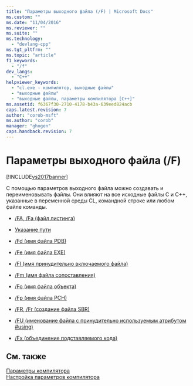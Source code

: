 ```yaml
---
title: "Параметры выходного файла (/F) | Microsoft Docs"
ms.custom: ""
ms.date: "11/04/2016"
ms.reviewer: ""
ms.suite: ""
ms.technology: 
  - "devlang-cpp"
ms.tgt_pltfrm: ""
ms.topic: "article"
f1_keywords: 
  - "/f"
dev_langs: 
  - "C++"
helpviewer_keywords: 
  - "cl.exe - компилятор, выходные файлы"
  - "выходные файлы"
  - "выходные файлы, параметры компилятора [C++]"
ms.assetid: f6367f30-2710-4178-b43a-639eed824acb
caps.latest.revision: 7
author: "corob-msft"
ms.author: "corob"
manager: "ghogen"
caps.handback.revision: 7
---
```

# Параметры выходного файла (/F)
[!INCLUDE[vs2017banner](../../assembler/inline/includes/vs2017banner.md)]

С помощью параметров выходного файла можно создавать и переименовывать файлы.  Они влияют на все исходные файлы C и C\+\+, указанные в переменной среды CL, командной строке или любом файле команды.  
  
-   [\/FA, \/Fa \(файл листинга\)](../../build/reference/fa-fa-listing-file.md)  
  
-   [Указание пути](../Topic/Specifying%20the%20Pathname.md)  
  
-   [\/Fd \(имя файла PDB\)](../../build/reference/fd-program-database-file-name.md)  
  
-   [\/Fe \(имя файла EXE\)](../../build/reference/fe-name-exe-file.md)  
  
-   [\/FI \(имя принудительно включаемого файла\)](../Topic/-FI%20\(Name%20Forced%20Include%20File\).md)  
  
-   [\/Fm \(имя файла сопоставления\)](../Topic/-Fm%20\(Name%20Mapfile\).md)  
  
-   [\/Fo \(имя файла объекта\)](../../build/reference/fo-object-file-name.md)  
  
-   [\/Fp \(имя файла PCH\)](../Topic/-Fp%20\(Name%20.Pch%20File\).md)  
  
-   [\/FR, \/Fr \(создание файла SBR\)](../../build/reference/fr-fr-create-dot-sbr-file.md)  
  
-   [\/FU \(именование файла с принудительно используемым атрибутом \#using\)](../../build/reference/fu-name-forced-hash-using-file.md)  
  
-   [\/Fx \(объединение подставляемого кода\)](../../build/reference/fx-merge-injected-code.md)  
  
## См. также  
 [Параметры компилятора](../../build/reference/compiler-options.md)   
 [Настройка параметров компилятора](../Topic/Setting%20Compiler%20Options.md)